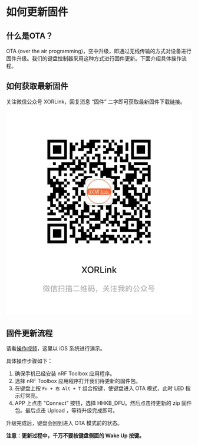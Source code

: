 # 如何更新固件
## 什么是OTA？
OTA (over the air programming)，空中升级，即通过无线传输的方式对设备进行固件升级。我们的键盘控制器采用这种方式进行固件更新。下面介绍具体操作流程。

## 如何获取最新固件
关注微信公众号 XORLink，回复消息 “固件” 二字即可获取最新固件下载链接。

![公众号二维码](../images/wechat.JPG)
## 固件更新流程
请看[操作视频](https://mp.weixin.qq.com/s/IxZT1mpbO_71S2s5kv5ndQ)，这里以 iOS 系统进行演示。

具体操作步骤如下：

1. 确保手机已经安装 nRF Toolbox 应用程序。
2. 选择 nRF Toolbox 应用程序打开我们待更新的固件包。
3. 在键盘上按 `Fn + 右 Alt + T` 组合按键，使键盘进入 OTA 模式，此时 LED 指示灯常亮。
4. APP 上点击 “Connect” 按钮，选择 HHKB_DFU。然后点击待更新的 zip 固件包。最后点击 Upload ，等待升级完成即可。

升级完成后，键盘会回到进入 OTA 模式前的状态。

**注意：更新过程中，千万不要按键盘侧面的 Wake Up 按键。**

